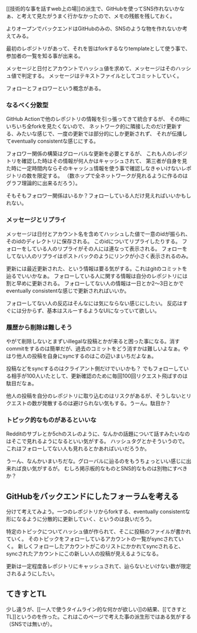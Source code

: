 [[技術的な事を話すweb上の場]]の派生で、GitHubを使ってSNS作れないかなぁ、と考えて見たがうまく行かなかったので、メモの残骸を残しておく。

よりオープンでバックエンドはGitHubのみの、SNSのような物を作れないか考えてみる。

最初のレポジトリがあって、それを皆はforkするなりtemplateとして使う事で、
参加者の一覧を知る事が出来る。

メッセージと日付とアカウントでハッシュ値を求めて、メッセージはそのハッシュ値で判定する。
メッセージはテキストファイルとしてコミットしていく。

フォローとフォロワーという概念がある。

### なるべく分散型

GitHub Actionで他のレポジトリの情報を引っ張ってきて統合するが、
その時にいちいち全forkを見たくないので、
ネットワーク的に隣接したのだけ更新する、みたいな感じで、一度の更新では部分的にしか更新されず、
それが伝播してeventually consistentな感じにする。

フォロワー関係の構築はグローバルな更新を必要とするが、
これも人のレポジトリを確認した時はその情報が何人かはキャッシュされて、
第三者が自身を見た時に一定時間内ならそのキャッシュ情報を使う事で確認しなきゃいけないレポジトリの数を限定する。
（数ホップで全ネットワークが見れるように作るのはグラフ理論的に出来るだろう）。

そもそもフォロワー関係はいるか？フォローしている人だけ見えればいいかもしれない。

### メッセージとリプライ

メッセージは日付とアカウント名を含めてハッシュした値で一意のidが振られ、そのidのディレクトリに保存される。
このidについてリプライしたりする。
フォローをしている人のリプライがその人には連なって表示される。
フォローをしてない人のリプライはポストバックのようにリンクが小さく表示されるのみ。

更新には最近更新された、という情報は要る気がする。これはgitのコミットを辿るでいいかなぁ。
フォローしている人に関する情報は自分のレポジトリには割と早めに更新される。
フォローしてない人の情報は一日とか2〜3日とかでeventually consistentな感じで更新されればいいか。

フォローしてない人の反応はそんなには気にならない感じにしたい。
反応はすぐには分からず、基本はスルーするようなUIになっていて欲しい。

### 履歴から削除は難しそう

やがて削除しないとまずいillegalな投稿とかが来ると困った事になる。消すcommitをするのは簡単だが、過去のコミットをどう消すかは難しいよなぁ。やはり他人の投稿を自身にsyncするのはこの辺いまいちだよなぁ。

投稿などをsyncするのはクライアント側だけでいいかも？
でもフォローしている相手が100人いたとして、更新確認のために毎回100回リクエスト飛ばすのは駄目だなぁ。

他人の投稿を自分のレポジトリに取り込むのはリスクがあるが、そうしないとリクエストの数が発散するのは避けられない気もする。うーん。駄目か？

### トピック的なものがあるといいな

Redditのサブレとか5chのスレのように、なんかの話題について話すみたいなのはそこで見れるようになるといい気がする。
ハッシュタグとかそういうので。
これはフォローしてない人も見れるとかあればいいだろうか。

うーん、なんかいまいちだな。グローバルに辿るのをもうちょっといい感じに出来れば良い気がするが。
むしろ掲示板的なものとSNS的なものは別物にすべきか？

## GitHubをバックエンドにしたフォーラムを考える

分けて考えてみよう。一つのレポジトリからforkする、eventually consistentな形になるように分散的に更新していく、というのは良いだろう。

特定のトピックについてハッシュ値が作られて、そこに投稿のファイルが書かれていく。
そのトピックをフォローしているアカウントの一覧がsyncされていく。
新しくフォローしたアカウントがこのリストにかかれてsyncされると、syncされたアカウントにこの新しい人の投稿が見えるようになる。

更新は一定程度各レポジトリにキャッシュされて、辿らないといけない数が限定されるようにしたい。

## てきすとTL

少し違うが、[[一人で使うタイムライン的な何かが欲しい]]の結果、[[てきすとTL]]というのを作った。これはこのページで考えた事の派生形ではある気がする（SNSでは無いが）。